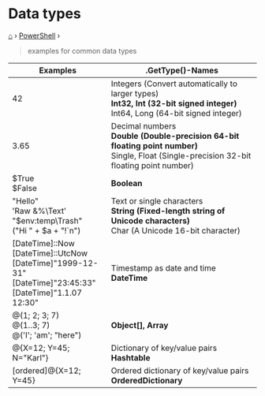 <h1> Data types </h1>

[⌂](../../README.md) › [PowerShell](../../README.md#powershell) ›

> examples for common data types

| Examples                                                                                                                    | .GetType()-Names                                                                                                                                      |
| --------------------------------------------------------------------------------------------------------------------------- | ----------------------------------------------------------------------------------------------------------------------------------------------------- |
| 42                                                                                                                          | Integers (Convert automatically to larger types) <br> <b>Int32, Int (32-bit signed integer)</b> <br> Int64, Long (64-bit signed integer)              |
| 3.65                                                                                                                        | Decimal numbers <br> <b>Double (Double-precision 64-bit floating point number)</b> <br> Single, Float (Single-precision 32-bit floating point number) |
| $True <br> $False                                                                                                           | <b>Boolean</b>                                                                                                                                        |
| "Hello" <br> 'Raw &%\Text' <br> "$env:temp\Trash" <br> ("Hi " + $a + "!`n")                                                 | Text or single characters <br> <b>String (Fixed-length string of Unicode characters)</b> <br> Char (A Unicode 16-bit character)                       |
| [DateTime]::Now <br> [DateTime]::UtcNow <br> [DateTime]"1999-12-31" <br> [DateTime]"23:45:33" <br> [DateTime]"1.1.07 12:30" | Timestamp as date and time <br> <b>DateTime</b>                                                                                                       |
| @(1; 2; 3; 7) <br> @(1..3; 7) <br> @('I'; 'am'; "here")                                                                     | <b>Object[], Array</b>                                                                                                                                |
| @{X=12; Y=45; N="Karl"}                                                                                                     | Dictionary of key/value pairs <br> <b>Hashtable</b>                                                                                                   |
| [ordered]@{X=12; Y=45}                                                                                                      | Ordered dictionary of key/value pairs <br> <b>OrderedDictionary</b>                                                                                   |